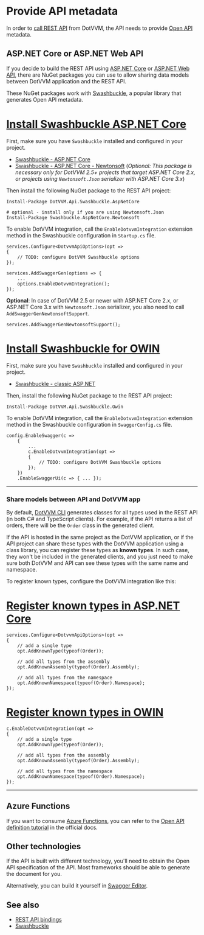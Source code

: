 # Provide API metadata

In order to [call REST API](overview) from DotVVM, the API needs to provide [Open API](https://www.openapis.org/) metadata.

## ASP.NET Core or ASP.NET Web API

If you decide to build the REST API using [ASP.NET Core](https://docs.microsoft.com/en-us/aspnet/core/web-api/?view=aspnetcore-5.0) or [ASP.NET Web API](https://docs.microsoft.com/en-us/aspnet/web-api/), there are NuGet packages you can use to allow sharing data models between DotVVM application and the REST API.

These NuGet packages work with [Swashbuckle](https://github.com/domaindrivendev/Swashbuckle.AspNetCore), a popular library that generates Open API metadata. 

# [Install Swashbuckle ASP.NET Core](#tab/aspnetcore)

First, make sure you have `Swashbuckle` installed and configured in your project.

* [Swashbuckle - ASP.NET Core](https://github.com/domaindrivendev/Swashbuckle.AspNetCore)
* [Swashbuckle - ASP.NET Core - Newtonsoft](https://www.nuget.org/packages/Swashbuckle.AspNetCore.Newtonsoft) (_Optional: This package is necessary only for DotVVM 2.5+ projects that target ASP.NET Core 2.x, or projects using `Newtonsoft.Json` serializer with ASP.NET Core 3.x_)

Then install the following NuGet package to the REST API project:

```
Install-Package DotVVM.Api.Swashbuckle.AspNetCore

# optional - install only if you are using Newtonsoft.Json
Install-Package Swashbuckle.AspNetCore.Newtonsoft
```

To enable DotVVM integration, call the `EnableDotvvmIntegration` extension method in the Swashbuckle configuration in `Startup.cs` file.

```CSHARP
services.Configure<DotvvmApiOptions>(opt => 
{
    // TODO: configure DotVVM Swashbuckle options
});

services.AddSwaggerGen(options => {
    ...
    options.EnableDotvvmIntegration();
});
```

**Optional**: In case of DotVVM 2.5 or newer with ASP.NET Core 2.x, or ASP.NET Core 3.x with `Newtonsoft.Json` serializer, you also need to call `AddSwaggerGenNewtonsoftSupport`.

```CSHARP
services.AddSwaggerGenNewtonsoftSupport();
```

# [Install Swashbuckle for OWIN](#tab/owin)

First, make sure you have `Swashbuckle` installed and configured in your project. 

* [Swashbuckle - classic ASP.NET](https://github.com/domaindrivendev/Swashbuckle) 

Then, install the following NuGet package to the REST API project:

```
Install-Package DotVVM.Api.Swashbuckle.Owin
```

To enable DotVVM integration, call the `EnableDotvvmIntegration` extension method in the Swashbuckle configuration in `SwaggerConfig.cs` file.

```CSHARP
config.EnableSwagger(c =>
    {
        ...
        c.EnableDotvvmIntegration(opt => 
        {
            // TODO: configure DotVVM Swashbuckle options    
        });
    })
    .EnableSwaggerUi(c => { ... });
```

***

### Share models between API and DotVVM app

By default, [DotVVM CLI](~/pages/concepts/cli/install) generates classes for all types used in the REST API (in both C# and TypeScript clients). For example, if the API returns a list of orders, there will be the `Order` class in the generated client.

If the API is hosted in the same project as the DotVVM application, or if the API project can share these types with the DotVVM application using a class library, you can register these types as **known types**. In such case, they won't be included in the generated clients, and you just need to make sure both DotVVM and API can see these types with the same name and namespace.

To register known types, configure the DotVVM integration like this:

# [Register known types in ASP.NET Core](#tab/aspnetcore)

```CSHARP
services.Configure<DotvvmApiOptions>(opt => 
{
    // add a single type
    opt.AddKnownType(typeof(Order));

    // add all types from the assembly
    opt.AddKnownAssembly(typeof(Order).Assembly);

    // add all types from the namespace
    opt.AddKnownNamespace(typeof(Order).Namespace);
});
```

# [Register known types in OWIN](#tab/owin)

```CSHARP
c.EnableDotvvmIntegration(opt => 
{
    // add a single type
    opt.AddKnownType(typeof(Order));

    // add all types from the assembly
    opt.AddKnownAssembly(typeof(Order).Assembly);

    // add all types from the namespace
    opt.AddKnownNamespace(typeof(Order).Namespace);
});
```

***

<!-- Some DotVVM types, such as `GridViewDataSet`, `SortingOptions` or `PagingOptions` are registered as known types by default. This makes building APIs with paging and sorting easier.

## Working with GridViewDataSet

You can declare API controler methods which return `GridViewDataSet` and accepts `SortingOptions` and `PagingOptions`:

```CSHARP
[HttpGet]
public GridViewDataSet<Company> GetCompanies([FromQuery, AsObject(typeof(ISortingOptions))]SortingOptions sortingOptions, [FromQuery, AsObject(typeof(IPagingOptions))]PagingOptions pagingOptions)
{
    var dataSet = new GridViewDataSet<Company>()
    {
        PagingOptions = pagingOptions,
        SortingOptions = sortingOptions
    };
    dataSet.LoadFromQueryable(companiesService.GetAllCompaniesQueryable());
    return dataSet;
}
```

Because we are using HTTP GET, the `[FromQuery]` attribute is used to place all parameters in the URL - the URL will look like this:

```
/api/companies?sortExpression=Name&sortDescending=false&pageIndex=0&pageSize=20
```

However, the generated C# method signature looks like this:

```
public GridViewDataSet<Company> GetCompanies(string sortExpression, bool sortDescending, int pageIndex, int pageSize);
```

Because this would be uncomfortable to consume from the page, there is the `[AsObject]` attribute - it tells the generator to keep these object together. The signature with this attribute looks like this:

```
public GridViewDataSet<Company> GetCompanies(ISortingOptions sortingOptions, IPagingOptions pagingOptions);
```
 -->

## Azure Functions

If you want to consume [Azure Functions](https://azure.microsoft.com/en-us/services/functions/), you can refer to the [Open API definition tutorial](https://docs.microsoft.com/en-us/azure/azure-functions/functions-openapi-definition) in the official docs.

## Other technologies

If the API is built with different technology, you'll need to obtain the Open API specification of the API. Most frameworks should be able to generate the document for you. 

Alternatively, you can build it yourself in [Swagger Editor](https://editor.swagger.io).

## See also

* [REST API bindings](overview)
* [Swashbuckle](https://github.com/domaindrivendev/Swashbuckle.AspNetCore)

